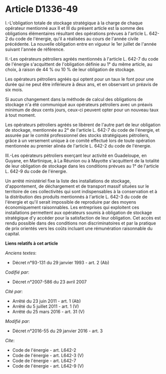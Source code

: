 # Article D1336-49

I.-L'obligation totale de stockage stratégique à la charge de chaque opérateur mentionné aux II et III du présent article est
la somme des obligations élémentaires résultant des opérations prévues à l'article L. 642-2 du code de l'énergie, qu'il a
réalisées au cours de l'année civile précédente. La nouvelle obligation entre en vigueur le 1er juillet de l'année suivant
l'année de référence. 

II.-Les opérateurs pétroliers agréés mentionnés à l'article L. 642-7 du code de l'énergie s'acquittent de l'obligation
définie au 1° du même article, au choix, à raison de 44 % ou 10 % de leur obligation de stockage. 

Les opérateurs pétroliers agréés qui optent pour un taux le font pour une durée qui ne peut être inférieure à deux ans, et en
observant un préavis de six mois. 

Si aucun changement dans la méthode de calcul des obligations de stockage n'a été communiqué aux opérateurs pétroliers avec
un préavis minimum de deux cents jours, ceux-ci peuvent opter pour un nouveau taux à tout moment. 

Les opérateurs pétroliers agréés se libèrent de l'autre part de leur obligation de stockage, mentionnée au 2° de l'article L.
642-7 du code de l'énergie, et assurée par le comité professionnel des stocks stratégiques pétroliers, grâce à un versement
unique à ce comité effectué lors de toute opération mentionnée au premier alinéa de l'article L. 642-2 du code de l'énergie. 

III.-Les opérateurs pétroliers exerçant leur activité en Guadeloupe, en Guyane, en Martinique, à La Réunion ou à Mayotte
s'acquittent de la totalité de leur obligation de stockage dans les conditions prévues au 1° de l'article L. 642-9 du code de
l'énergie. 

Un arrêté ministériel fixe la liste des installations de stockage, d'appontement, de déchargement et de transport massif
situées sur le territoire de ces collectivités qui sont indispensables à la conservation et à la distribution des produits
mentionnés à l'article L. 642-3 du code de l'énergie et qu'il serait impossible de reproduire par des moyens économiquement
raisonnables. Les entreprises qui exploitent ces installations permettent aux opérateurs soumis à obligation de stockage
stratégique d'y accéder pour la satisfaction de leur obligation. Cet accès est rendu possible dans des conditions non
discriminatoires et par la pratique de prix orientés vers les coûts incluant une rémunération raisonnable du capital.

**Liens relatifs à cet article**

_Anciens textes_:

  - Décret n°93-131 du 29 janvier 1993 - art. 2 (Ab)

_Codifié par_:

  - Décret n°2007-586 du 23 avril 2007

_Cité par_:

  - Arrêté du 23 juin 2011 - art. 1 (Ab)
  - Arrêté du 5 juillet 2011 - art. 1 (V)
  - Arrêté du 25 mars 2016 - art. 31 (V)

_Modifié par_:

  - Décret n°2016-55 du 29 janvier 2016 - art. 3

_Cite_:

  - Code de l'énergie - art. L642-2
  - Code de l'énergie - art. L642-3 (V)
  - Code de l'énergie - art. L642-7
  - Code de l'énergie - art. L642-9 (V)
